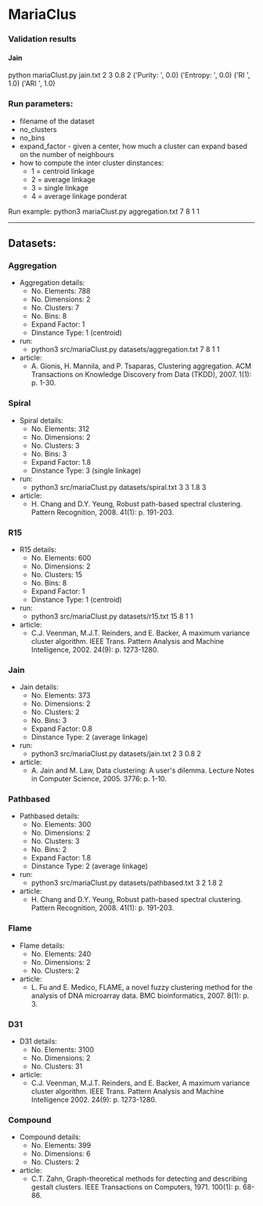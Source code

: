 # MariaClus

### Validation results

#### Jain
python mariaClust.py jain.txt 2 3 0.8 2
('Purity:  ', 0.0)
('Entropy: ', 0.0)
('RI       ', 1.0)
('ARI      ', 1.0)


### Run parameters:
* filename of the dataset
* no_clusters
* no_bins
* expand_factor - given a center, how much a cluster can expand based on the number of neighbours
* how to compute the inter cluster dinstances:
	* 1 = centroid linkage
	* 2 = average linkage
	* 3 = single linkage
	* 4 = average linkage ponderat

Run example: python3 mariaClust.py aggregation.txt 7 8 1 1

-------------------------------------------------------------------------------------------------

## Datasets:

### Aggregation
* Aggregation details: 
	* No. Elements: 788
	* No. Dimensions: 2
	* No. Clusters: 7
	* No. Bins: 8
	* Expand Factor: 1 
	* Dinstance Type: 1 (centroid)
* run:
	* python3 src/mariaClust.py datasets/aggregation.txt 7 8 1 1
* article:
	* A. Gionis, H. Mannila, and P. Tsaparas, Clustering aggregation. ACM Transactions on Knowledge Discovery from Data (TKDD), 2007. 1(1): p. 1-30.

### Spiral
* Spiral details: 
	* No. Elements: 312
	* No. Dimensions: 2
	* No. Clusters: 3
	* No. Bins: 3
	* Expand Factor: 1.8 
	* Dinstance Type: 3 (single linkage)
* run:
	* python3 src/mariaClust.py datasets/spiral.txt 3 3 1.8 3
* article:
	* H. Chang and D.Y. Yeung, Robust path-based spectral clustering. Pattern Recognition, 2008. 41(1): p. 191-203. 

### R15
* R15 details: 
	* No. Elements: 600
	* No. Dimensions: 2
	* No. Clusters: 15
	* No. Bins: 8
	* Expand Factor: 1
	* Dinstance Type: 1 (centroid)
* run:
	* python3 src/mariaClust.py datasets/r15.txt 15 8 1 1
* article:
	* C.J. Veenman, M.J.T. Reinders, and E. Backer, A maximum variance cluster algorithm. IEEE Trans. Pattern Analysis and Machine Intelligence, 2002. 24(9): p. 1273-1280. 

### Jain
* Jain details: 
	* No. Elements: 373
	* No. Dimensions: 2
	* No. Clusters: 2
	* No. Bins: 3
	* Expand Factor: 0.8
	* Dinstance Type: 2 (average linkage)
* run:
	* python3 src/mariaClust.py datasets/jain.txt 2 3 0.8 2
* article:
	* A. Jain and M. Law, Data clustering: A user's dilemma. Lecture Notes in Computer Science, 2005. 3776: p. 1-10. 

### Pathbased
* Pathbased details: 
	* No. Elements: 300
	* No. Dimensions: 2
	* No. Clusters: 3
	* No. Bins: 2
	* Expand Factor: 1.8
	* Dinstance Type: 2 (average linkage)
* run:
	* python3 src/mariaClust.py datasets/pathbased.txt 3 2 1.8 2
* article:
	* H. Chang and D.Y. Yeung, Robust path-based spectral clustering. Pattern Recognition, 2008. 41(1): p. 191-203. 

### Flame
* Flame details:
	* No. Elements: 240
	* No. Dimensions: 2
	* No. Clusters: 2
* article:
	* L. Fu and E. Medico, FLAME, a novel fuzzy clustering method for the analysis of DNA microarray data. BMC bioinformatics, 2007. 8(1): p. 3. 

### D31
* D31 details:
	* No. Elements: 3100
	* No. Dimensions: 2
	* No. Clusters: 31
* article:
	* C.J. Veenman, M.J.T. Reinders, and E. Backer, A maximum variance cluster algorithm. IEEE Trans. Pattern Analysis and Machine Intelligence 2002. 24(9): p. 1273-1280. 

### Compound
* Compound details:
	* No. Elements: 399
	* No. Dimensions: 6
	* No. Clusters: 2
* article:
	* C.T. Zahn, Graph-theoretical methods for detecting and describing gestalt clusters. IEEE Transactions on Computers, 1971. 100(1): p. 68-86. 

